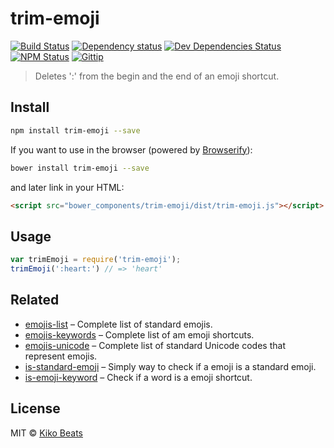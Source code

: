 # trim-emoji

[![Build Status](http://img.shields.io/travis/Kikobeats/trim-emoji/master.svg?style=flat-square)](https://travis-ci.org/Kikobeats/trim-emoji)
[![Dependency status](http://img.shields.io/david/Kikobeats/trim-emoji.svg?style=flat-square)](https://david-dm.org/Kikobeats/trim-emoji)
[![Dev Dependencies Status](http://img.shields.io/david/dev/Kikobeats/trim-emoji.svg?style=flat-square)](https://david-dm.org/Kikobeats/trim-emoji#info=devDependencies)
[![NPM Status](http://img.shields.io/npm/dm/trim-emoji.svg?style=flat-square)](https://www.npmjs.org/package/trim-emoji)
[![Gittip](http://img.shields.io/gittip/Kikobeats.svg?style=flat-square)](https://www.gittip.com/Kikobeats/)


> Deletes ':' from the begin and the end of an emoji shortcut.

## Install

```bash
npm install trim-emoji --save
```

If you want to use in the browser (powered by [Browserify](http://browserify.org/)):

```bash
bower install trim-emoji --save
```

and later link in your HTML:

```html
<script src="bower_components/trim-emoji/dist/trim-emoji.js"></script>
```

## Usage

```js
var trimEmoji = require('trim-emoji');
trimEmoji(':heart:') // => 'heart'
```

## Related

* [emojis-list](https://github.com/Kikobeats/emojis-list) – Complete list of standard emojis.
* [emojis-keywords](https://github.com/Kikobeats/emojis-keywords) – Complete list of am emoji shortcuts.
* [emojis-unicode](https://github.com/Kikobeats/emojis-unicode) – Complete list of standard Unicode codes that represent emojis.
* [is-standard-emoji](https://github.com/kikobeats/is-standard-emoji) – Simply way to check if a emoji is a standard emoji. 
* [is-emoji-keyword](https://github.com/Kikobeats/is-emoji-keyword) – Check if a word is a emoji shortcut.

## License

MIT © [Kiko Beats](http://www.kikobeats.com)
